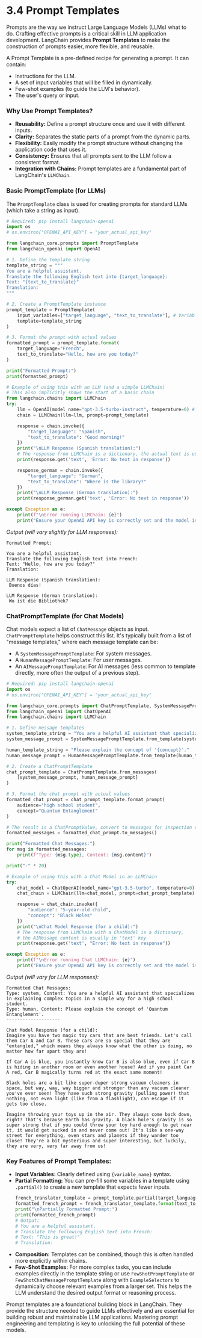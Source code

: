 # 3.4 Prompt Templates

Prompts are the way we instruct Large Language Models (LLMs) what to do. Crafting effective prompts is a critical skill in LLM application development. LangChain provides **Prompt Templates** to make the construction of prompts easier, more flexible, and reusable.

A Prompt Template is a pre-defined recipe for generating a prompt. It can contain:
*   Instructions for the LLM.
*   A set of input variables that will be filled in dynamically.
*   Few-shot examples (to guide the LLM's behavior).
*   The user's query or input.

### Why Use Prompt Templates?

*   **Reusability:** Define a prompt structure once and use it with different inputs.
*   **Clarity:** Separates the static parts of a prompt from the dynamic parts.
*   **Flexibility:** Easily modify the prompt structure without changing the application code that uses it.
*   **Consistency:** Ensures that all prompts sent to the LLM follow a consistent format.
*   **Integration with Chains:** Prompt templates are a fundamental part of LangChain's `LLMChain`.

### Basic PromptTemplate (for LLMs)

The `PromptTemplate` class is used for creating prompts for standard LLMs (which take a string as input).

```python
# Required: pip install langchain-openai
import os
# os.environ["OPENAI_API_KEY"] = "your_actual_api_key"

from langchain_core.prompts import PromptTemplate
from langchain_openai import OpenAI

# 1. Define the template string
template_string = """
You are a helpful assistant.
Translate the following English text into {target_language}:
Text: "{text_to_translate}"
Translation:
"""

# 2. Create a PromptTemplate instance
prompt_template = PromptTemplate(
    input_variables=["target_language", "text_to_translate"], # Variables expected by the template
    template=template_string
)

# 3. Format the prompt with actual values
formatted_prompt = prompt_template.format(
    target_language="French",
    text_to_translate="Hello, how are you today?"
)

print("Formatted Prompt:")
print(formatted_prompt)

# Example of using this with an LLM (and a simple LLMChain)
# This also implicitly shows the start of a basic chain
from langchain.chains import LLMChain
try:
    llm = OpenAI(model_name="gpt-3.5-turbo-instruct", temperature=0) # Assuming API key is set
    chain = LLMChain(llm=llm, prompt=prompt_template)

    response = chain.invoke({
        "target_language": "Spanish",
        "text_to_translate": "Good morning!"
    })
    print("\nLLM Response (Spanish translation):")
    # The response from LLMChain is a dictionary, the actual text is usually in 'text' key
    print(response.get('text', 'Error: No text in response'))

    response_german = chain.invoke({
        "target_language": "German",
        "text_to_translate": "Where is the library?"
    })
    print("\nLLM Response (German translation):")
    print(response_german.get('text', 'Error: No text in response'))

except Exception as e:
    print(f"\nError running LLMChain: {e}")
    print("Ensure your OpenAI API key is correctly set and the model is available.")

```

*Output (will vary slightly for LLM responses):*
```
Formatted Prompt:

You are a helpful assistant.
Translate the following English text into French:
Text: "Hello, how are you today?"
Translation:

LLM Response (Spanish translation):
 Buenos días!

LLM Response (German translation):
 Wo ist die Bibliothek?
```

### ChatPromptTemplate (for Chat Models)

Chat models expect a list of `ChatMessage` objects as input. `ChatPromptTemplate` helps construct this list. It's typically built from a list of "message templates," where each message template can be:

*   A `SystemMessagePromptTemplate`: For system messages.
*   A `HumanMessagePromptTemplate`: For user messages.
*   An `AIMessagePromptTemplate`: For AI messages (less common to template directly, more often the output of a previous step).

```python
# Required: pip install langchain-openai
import os
# os.environ["OPENAI_API_KEY"] = "your_actual_api_key"

from langchain_core.prompts import ChatPromptTemplate, SystemMessagePromptTemplate, HumanMessagePromptTemplate
from langchain_openai import ChatOpenAI
from langchain.chains import LLMChain

# 1. Define message templates
system_template_string = "You are a helpful AI assistant that specializes in explaining complex topics in a simple way for a {audience}."
system_message_prompt = SystemMessagePromptTemplate.from_template(system_template_string)

human_template_string = "Please explain the concept of '{concept}'."
human_message_prompt = HumanMessagePromptTemplate.from_template(human_template_string)

# 2. Create a ChatPromptTemplate
chat_prompt_template = ChatPromptTemplate.from_messages(
    [system_message_prompt, human_message_prompt]
)

# 3. Format the chat prompt with actual values
formatted_chat_prompt = chat_prompt_template.format_prompt(
    audience="high school student",
    concept="Quantum Entanglement"
)

# The result is a ChatPromptValue, convert to messages for inspection or model input
formatted_messages = formatted_chat_prompt.to_messages()

print("Formatted Chat Messages:")
for msg in formatted_messages:
    print(f"Type: {msg.type}, Content: {msg.content}")

print("-" * 20)

# Example of using this with a Chat Model in an LLMChain
try:
    chat_model = ChatOpenAI(model_name="gpt-3.5-turbo", temperature=0) # Assuming API key
    chat_chain = LLMChain(llm=chat_model, prompt=chat_prompt_template)

    response = chat_chain.invoke({
        "audience": "5-year-old child",
        "concept": "Black Holes"
    })
    print("\nChat Model Response (for a child):")
    # The response from LLMChain with a ChatModel is a dictionary,
    # the AIMessage content is usually in 'text' key
    print(response.get('text', "Error: No text in response"))

except Exception as e:
    print(f"\nError running Chat LLMChain: {e}")
    print("Ensure your OpenAI API key is correctly set and the model is available.")

```
*Output (will vary for LLM responses):*
```
Formatted Chat Messages:
Type: system, Content: You are a helpful AI assistant that specializes in explaining complex topics in a simple way for a high school student.
Type: human, Content: Please explain the concept of 'Quantum Entanglement'.
--------------------

Chat Model Response (for a child):
Imagine you have two magic toy cars that are best friends. Let's call them Car A and Car B. These cars are so special that they are "entangled," which means they always know what the other is doing, no matter how far apart they are!

If Car A is blue, you instantly know Car B is also blue, even if Car B is hiding in another room or even another house! And if you paint Car A red, Car B magically turns red at the exact same moment!

Black holes are a bit like super-duper strong vacuum cleaners in space, but way, way, way bigger and stronger than any vacuum cleaner you've ever seen! They have such strong gravity (pulling power) that nothing, not even light (like from a flashlight), can escape if it gets too close.

Imagine throwing your toys up in the air. They always come back down, right? That's because Earth has gravity. A black hole's gravity is so super strong that if you could throw your toy hard enough to get near it, it would get sucked in and never come out! It's like a one-way street for everything, even stars and planets if they wander too close! They're a bit mysterious and super interesting, but luckily, they are very, very far away from us!
```

### Key Features of Prompt Templates:

*   **Input Variables:** Clearly defined using `{variable_name}` syntax.
*   **Partial Formatting:** You can pre-fill some variables in a template using `.partial()` to create a new template that expects fewer inputs.
    ```python
    french_translator_template = prompt_template.partial(target_language="French")
    formatted_french_prompt = french_translator_template.format(text_to_translate="This is great!")
    print("\nPartially Formatted Prompt:")
    print(formatted_french_prompt)
    # Output:
    # You are a helpful assistant.
    # Translate the following English text into French:
    # Text: "This is great!"
    # Translation:
    ```
*   **Composition:** Templates can be combined, though this is often handled more explicitly within chains.
*   **Few-Shot Examples:** For more complex tasks, you can include examples directly in the template string or use `FewShotPromptTemplate` or `FewShotChatMessagePromptTemplate` along with `ExampleSelectors` to dynamically choose relevant examples from a larger set. This helps the LLM understand the desired output format or reasoning process.

Prompt templates are a foundational building block in LangChain. They provide the structure needed to guide LLMs effectively and are essential for building robust and maintainable LLM applications. Mastering prompt engineering and templating is key to unlocking the full potential of these models.
